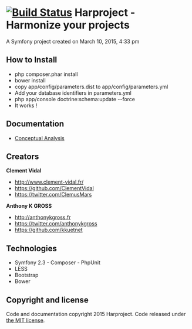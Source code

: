 [![Build Status](https://travis-ci.org/kkuetnet/Harproject.svg?branch=develop)](https://travis-ci.org/kkuetnet/Harproject)
Harproject - Harmonize your projects
==========

A Symfony project created on March 10, 2015, 4:33 pm

## How to Install
- php composer.phar install
- bower install
- copy app/config/parameters.dist to app/config/parameters.yml
- Add your database identifiers in parameters.yml
- php app/console doctrine:schema:update --force
- It works !

## Documentation

- [Conceptual Analysis](https://github.com/kkuetnet/Harproject/blob/develop/src/Harproject/AppBundle/Resources/doc/conceptual_analysis.md)

## Creators

**Clement Vidal**
- <http://www.clement-vidal.fr/>
- <https://github.com/ClementVidal>
- <https://twitter.com/ClemusMars>

**Anthony K GROSS**
- <http://anthonykgross.fr>
- <https://twitter.com/anthonykgross>
- <https://github.com/kkuetnet>

## Technologies
- Symfony 2.3 - Composer - PhpUnit
- LESS
- Bootstrap
- Bower

## Copyright and license

Code and documentation copyright 2015 Harproject. Code released under [the MIT license](https://github.com/kkuetnet/Harproject/blob/master/LICENSE).
